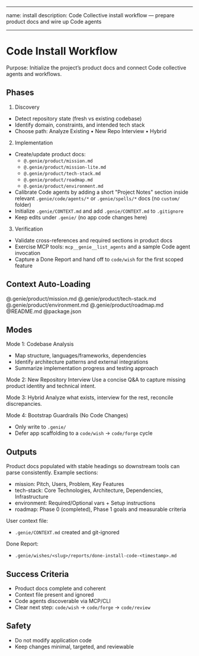 
---
name: install
description: Code Collective install workflow — prepare product docs and wire up Code agents

---

# Code Install Workflow

Purpose: Initialize the project’s product docs and connect Code collective agents and workflows.

## Phases

1) Discovery
- Detect repository state (fresh vs existing codebase)
- Identify domain, constraints, and intended tech stack
- Choose path: Analyze Existing • New Repo Interview • Hybrid

2) Implementation
- Create/update product docs:
  - `@.genie/product/mission.md`
  - `@.genie/product/mission-lite.md`
  - `@.genie/product/tech-stack.md`
  - `@.genie/product/roadmap.md`
  - `@.genie/product/environment.md`
- Calibrate Code agents by adding a short "Project Notes" section inside relevant `.genie/code/agents/*` or `.genie/spells/*` docs (no `custom/` folder)
- Initialize `.genie/CONTEXT.md` and add `.genie/CONTEXT.md` to `.gitignore`
- Keep edits under `.genie/` (no app code changes here)

3) Verification
- Validate cross-references and required sections in product docs
- Exercise MCP tools: `mcp__genie__list_agents` and a sample Code agent invocation
- Capture a Done Report and hand off to `code/wish` for the first scoped feature

## Context Auto-Loading
@.genie/product/mission.md
@.genie/product/tech-stack.md
@.genie/product/environment.md
@.genie/product/roadmap.md
@README.md
@package.json

## Modes

Mode 1: Codebase Analysis
- Map structure, languages/frameworks, dependencies
- Identify architecture patterns and external integrations
- Summarize implementation progress and testing approach

Mode 2: New Repository Interview
Use a concise Q&A to capture missing product identity and technical intent.

Mode 3: Hybrid
Analyze what exists, interview for the rest, reconcile discrepancies.

Mode 4: Bootstrap Guardrails (No Code Changes)
- Only write to `.genie/`
- Defer app scaffolding to a `code/wish` → `code/forge` cycle

## Outputs

Product docs populated with stable headings so downstream tools can parse consistently. Example sections:
- mission: Pitch, Users, Problem, Key Features
- tech-stack: Core Technologies, Architecture, Dependencies, Infrastructure
- environment: Required/Optional vars + Setup instructions
- roadmap: Phase 0 (completed), Phase 1 goals and measurable criteria

User context file:
- `.genie/CONTEXT.md` created and git-ignored

Done Report:
- `.genie/wishes/<slug>/reports/done-install-code-<timestamp>.md`

## Success Criteria
- Product docs complete and coherent
- Context file present and ignored
- Code agents discoverable via MCP/CLI
- Clear next step: `code/wish` → `code/forge` → `code/review`

## Safety
- Do not modify application code
- Keep changes minimal, targeted, and reviewable

